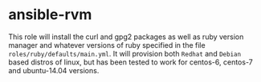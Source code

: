# ansible-rvm
This role will install the curl and gpg2 packages as well as ruby version
manager and whatever versions of ruby specified in the file
`roles/ruby/defaults/main.yml`. It will provision both `Redhat` and `Debian`
based distros of linux, but has been tested to work for centos-6, centos-7 and
ubuntu-14.04 versions.
